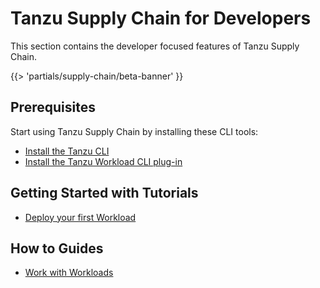 # Tanzu Supply Chain for Developers

This section contains the developer focused features of Tanzu Supply Chain.

{{> 'partials/supply-chain/beta-banner' }}

## Prerequisites

Start using Tanzu Supply Chain by installing these CLI tools:

- [Install the Tanzu CLI](../../install-tanzu-cli.hbs.md#install-the-tanzu-cli)
- [Install the Tanzu Workload CLI plug-in ](./how-to/install-the-cli.hbs.md)

## Getting Started with Tutorials

- [Deploy your first Workload](./tutorials/deploy-your-first-workload.hbs.md)

## How to Guides

- [Work with Workloads](./how-to/discover-workloads.hbs.md)